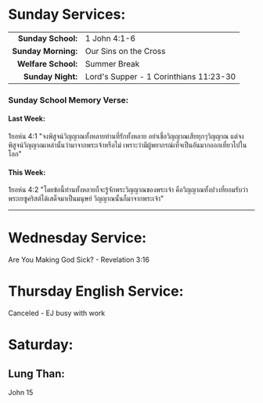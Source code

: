 # Sunday Services:

| | |
| --:|:-- |
| **Sunday School:**  |	1 John 4:1-6
| **Sunday Morning:** |	Our Sins on the Cross
| **Welfare School:** |	Summer Break
| **Sunday Night:**   | Lord's Supper - 1 Corinthians 11:23-30

### Sunday School Memory Verse:
#### Last Week: 

1ยอห์น 4:1 "จงพิสูจน์วิญญาณทั้งหลายท่านที่รักทั้งหลาย อย่าเชื่อวิญญาณเสียทุกๆวิญญาณ แต่จงพิสูจน์วิญญาณเหล่านั้นว่ามาจากพระเจ้าหรือไม่ เพราะว่ามีผู้พยากรณ์เท็จเป็นอันมากออกเที่ยวไปในโลก"

#### This Week:

1ยอห์น 4:2 "โดยข้อนี้ท่านทั้งหลายก็จะรู้จักพระวิญญาณของพระเจ้า คือวิญญาณทั้งปวงที่ยอมรับว่าพระเยซูคริสต์ได้เสด็จมาเป็นมนุษย์ วิญญาณนั้นก็มาจากพระเจ้า"

---
# Wednesday Service:

Are You Making God Sick? - Revelation 3:16

# Thursday English Service:

Canceled - EJ busy with work

# Saturday:

## Lung Than:

John 15